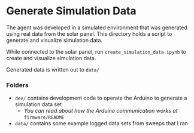 # Generate Simulation Data

The agent was developed in a simulated environment that was generated using real data 
from the solar panel. This directory holds a script to generate and visualize simulation data.

While connected to the solar panel, run `create_simulation_data.ipynb` to create and visualize simulation data.

Generated data is written out to `data/`

### Folders
  * `dev/` contains development code to operate the Arduino to generate a simulation data set
    * *You can read about how the Arduino communication works at* `firmware/README`
  * `data/` contains some example logged data sets from sweeps that I ran